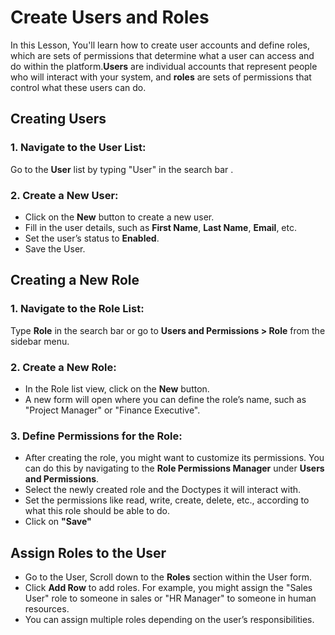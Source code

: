 #  Create Users and Roles 
  
In this Lesson, You'll learn how to create user accounts and define roles, which are sets of permissions that determine what a user can access and do within the platform.**Users** are individual accounts that represent people who will interact with your system, and **roles** are sets of permissions that control what these users can do.

## Creating Users

### 1. Navigate to the User List:
Go to the **User** list by typing "User" in the search bar .
  
### 2. Create a New User:

- Click on the **New** button to create a new user.
- Fill in the user details, such as **First Name**, **Last Name**, **Email**, etc.
- Set the user’s status to **Enabled**.
- Save the User.

## Creating a New Role

### 1. Navigate to the Role List:
   Type **Role** in the search bar or go to **Users and Permissions > Role** from the sidebar menu.
    
 ### 2. Create a New Role:
 -   In the Role list view, click on the **New** button.
-   A new form will open where you can define the role’s name, such as "Project Manager" or "Finance Executive".

### 3. Define Permissions for the Role:
-   After creating the role, you might want to customize its permissions. You can do this by navigating to the **Role Permissions Manager** under **Users and Permissions**.
-   Select the newly created role and the Doctypes it will interact with.
-   Set the permissions like read, write, create, delete, etc., according to what this role should be able to do.
- Click on **"Save"**

## Assign Roles to the User

-   Go to the User, Scroll down to the **Roles** section within the User form.
-   Click **Add Row** to add roles. For example, you might assign the "Sales User" role to someone in sales or "HR Manager" to someone in human resources.
-   You can assign multiple roles depending on the user’s responsibilities.
  


    
    
<!--stackedit_data:
eyJoaXN0b3J5IjpbNDcyNDk0ODg0LDYyODUwMDE0MCwxNDg4MD
E0MzE4LC0xNzA2NTMzMjI3LDE0Mjc4NDQzMiwtMTA2OTg0ODc3
MV19
-->